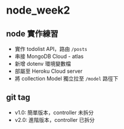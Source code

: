 # node_week2

## node 實作練習
- 實作 todolist API，路由 `/posts`
- 串接 MongoDB Cloud - atlas
- 新增 dotenv 環境變數檔
- 部屬至 Heroku Cloud server
- 將 collection Model 獨立拉至 `/model` 路徑下

## git tag
- v1.0: 簡單版本，controller 未拆分
- v2.0: 進階版本，controller 已拆分